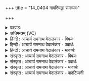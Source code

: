 +++
title = "14_0404 गावश्चिद्धा समन्यवः"

+++
<details><summary>पदपाठः</summary>

गा꣡वः꣢꣯। चि꣣त्। घ। समन्यवः। स। मन्यवः। सजात्ये꣢꣯न। स꣣। जात्ये꣢꣯न। म꣣रु꣡तः꣢। स꣡ब꣢꣯न्धवः। स। ब꣣न्धवः। रिह꣡ते꣢। क꣣कु꣡भः꣢। मि꣣थः꣢। ४०४।
</details>

<details><summary>अधिमन्त्रम् (VC)</summary>

- मरुतः
- सौभरि: काण्व:
- ककुप्
- ऋषभः
- ऐन्द्रं काण्डम्
</details>

<details><summary>हिन्दी : आचार्य रामनाथ वेदालंकार - विषयः</summary>

अगले मन्त्र के ‘मरुतः’ देवता हैं। मरुतों के सबन्धुत्व का वर्णन है।
</details>

<details><summary>हिन्दी : आचार्य रामनाथ वेदालंकार - पदार्थः</summary>

पदार्थान्वयभाषाः -  हे (समन्यवः) तेजस्वी (गावः) स्तोता ब्राह्मणो ! (सजात्येन) समान जातिवाला होने से (मरुतः) क्षत्रिय योद्धाजन (चिद् घ) निश्चय ही (सबन्धवः) तुम्हारे सबन्धु हैं, जो (मिथः) परस्पर मिलकर, युद्ध में (ककुभः) दिशाओं को (रिहते) व्याप्त करते हैं, अर्थात् सब दिशाओं में फैलकर शत्रु के साथ लड़कर राष्ट्र की रक्षा करते हैं। अथवा जो क्षत्रिय (मिथः) तुम ब्राह्मणों के साथ मिलकर (ककुभः) ककुप् छन्दोंवाली प्रस्तुत दशति की ऋचाओं का (रिहते) पाठ तथा अर्थज्ञानपूर्वक आस्वादन करते हैं ॥५ प्रस्तुत दशति में ककुब् उष्णिक् छन्द है, जिसमें प्रथम और तृतीय पाद आठ-आठ अक्षर के तथा मध्य का द्वितीय पाद बारह अक्षर का होता है ॥६॥
</details>

<details><summary>हिन्दी : आचार्य रामनाथ वेदालंकार - भावार्थः</summary>

भावार्थभाषाः -  स्तोता ब्राह्मण और रक्षक क्षत्रिय दोनों ही राष्ट्र के अनिवार्य अङ्ग हैं। जैसे ब्राह्मण विद्यादान से क्षत्रियों का उपकार करते हैं, वैसे ही युद्ध उपस्थित होने पर क्षत्रिय लोग दिशाओं को व्याप्त कर, शत्रुओं को पराजित कर ब्राह्मणों का उपकार करते हैं। इसलिए ब्राह्मणों और क्षत्रियों को राष्ट्र में भ्रातृभाव से रहना चाहिए ॥६॥
</details>

<details><summary>संस्कृत : आचार्य रामनाथ वेदालंकार - विषयः</summary>

अथ मरुतो देवताः। मरुतां सबन्धुत्वमाह।
</details>

<details><summary>संस्कृत : आचार्य रामनाथ वेदालंकार - पदार्थः</summary>

पदार्थान्वयभाषाः -  हे (समन्यवः) सतेजस्काः (गावः) स्तोतारो ब्राह्मणाः ! गौः इति स्तोतृनाम। निघं० ३।१६। (सजात्येन) सजातित्वेन (मरुतः२) क्षत्रियाः योद्धारो जनाः (चिद् घ) निश्चयेन (सबन्धवः) युष्माकं समानबन्धुत्वयुक्ताः सन्ति, ये क्षत्रियाः (मिथः) परस्परं मिलित्वा, युद्धे (ककुभः) दिशः (रिहते) आस्वादयन्ति, व्याप्नुवन्तीत्यर्थः। लिह आस्वादने, अदादिः, रलयोरभेदः।३ सर्वा दिशोऽभिव्याप्य शत्रुणा सह युद्ध्वा राष्ट्रं रक्षन्तीति भावः। यद्वा, ये क्षत्रियाः (मिथः) युष्माभिः ब्राह्मणैः सह मिलित्वा (ककुभः) ककुप्छन्दोबद्धाः इमाः प्रस्तुतायां दशतौ पठिताः ऋचः (रिहते) पाठेन अर्थानुसन्धानेन च आस्वादयन्ति ॥ प्रस्तुतायां दशतौ ककुब् उष्णिक् छन्दोऽस्ति, यत्र प्रथमतृतीयपादौ अष्टाक्षरौ मध्यस्थो द्वितीयः पादश्च द्वादशाक्षरो भवति ॥६॥४
</details>

<details><summary>संस्कृत : आचार्य रामनाथ वेदालंकार - भावार्थः</summary>

भावार्थभाषाः -  स्तोतारो ब्राह्मणा रक्षकाः क्षत्रियाश्च उभयेऽपि राष्ट्रस्यानिवार्याण्यङ्गानि सन्ति। यथा ब्राह्मणा विद्यादानेन क्षत्रियानुपकुर्वन्ति तथा युद्धे समागते क्षत्रिया दिशोऽभिव्याप्य शत्रून् पराजित्य ब्राह्मणानुपकुर्वन्ति। तस्माद् ब्राह्मणैः क्षत्रियैश्च राष्ट्रे भ्रातृत्वेन वर्तितव्यम् ॥६॥
</details>

<details><summary>संस्कृत : आचार्य रामनाथ वेदालंकार - पादटिप्पनी</summary>

टिप्पणी:   १. ऋ० ८।२०।२१। २. माधवभरतस्वामिसायणैराधुनिकैश्च भाष्यकारैः स्वरमनादृत्य ‘मरुतः’ इति सम्बोधनान्तं व्याख्यातम्। वस्तुतस्तु ‘समन्यवः’ इत्यत्रैव ‘आमन्त्रितस्य च। अ० ८।१।१९’ इति सम्बुद्धिस्वरो निघातः परिदृश्यते। तद्विशेष्ये ‘गावः’ इत्यत्र पादादित्वात् षाष्ठेन आद्युदात्तः सम्बुद्धिस्वरः। अस्माभिर्यथास्वरमेव व्याख्यातम्। ऋग्वेदीयपाठे तु म॒रु॒तः॒ इति सम्बुद्धिस्वर एव। तत्र ‘म॒रु॒तः॒’ इति ‘रि॒ह॒ते॒’ इति च स्वरभेदेन पठ्यते। ३. वेदसंहितासु सर्वत्र रिह धातुरेव प्रयुक्तः, लिहस्तु रूपाणि न प्राप्यन्ते। ४. अथवा गवां वाचां मरुतां प्राणानां च सजात्येन समानशरीरव्यापित्वरूपसजातित्वेन सबन्धुत्वमस्यामृचि वर्ण्यते। वाचः प्राणाश्च परस्परमुपकृत्य दिग्व्यापिनः शब्दान् जनयन्ति। ५. अथवा इस ऋचा में ‘गावः’ से वाणियाँ तथा ‘मरुतः’ से प्राण अभिप्रेत हैं। वाणी और प्राण एक शरीर में व्याप्त होने रूप सजातीयता के कारण परस्पर बन्धु हैं। वे एक-दूसरे का उपकार करके दिशाव्यापी शब्दों को उत्पन्न करते हैं।
</details>
